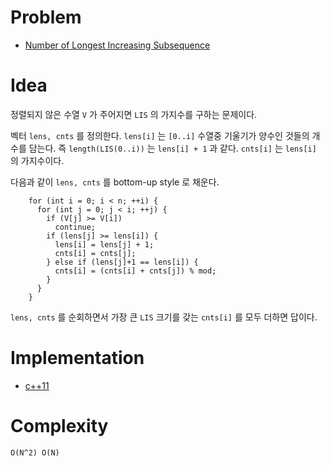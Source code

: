 # Problem

* [Number of Longest Increasing Subsequence](https://leetcode.com/problems/number-of-longest-increasing-subsequence/)

# Idea

정렬되지 않은 수열 `V` 가 주어지면 `LIS` 의 가지수를 구하는 문제이다.

벡터 `lens, cnts` 를 정의한다. `lens[i]` 는 `[0..i]` 수열중 
기울기가 양수인 것들의 개수를 담는다. 즉 `length(LIS(0..i))` 는
`lens[i] + 1` 과 같다. `cnts[i]` 는 `lens[i]` 의 가지수이다.

다음과 같이 `lens, cnts` 를 bottom-up style 로 채운다.

```
    for (int i = 0; i < n; ++i) {
      for (int j = 0; j < i; ++j) {
        if (V[j] >= V[i])
          continue;
        if (lens[j] >= lens[i]) {
          lens[i] = lens[j] + 1;
          cnts[i] = cnts[j];
        } else if (lens[j]+1 == lens[i]) {
          cnts[i] = (cnts[i] + cnts[j]) % mod;
        }
      }
    }
```

`lens, cnts` 를 순회하면서 가장 큰 `LIS` 크기를 갖는 `cnts[i]`
를 모두 더하면 답이다.

# Implementation

* [c++11](a.cpp)

# Complexity

```
O(N^2) O(N)
```
